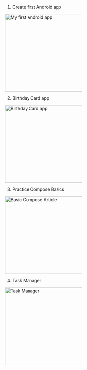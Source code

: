 1. Create first Android app
<img src="https://github.com/korniykom/Android-Basics-with-Compose/assets/81708839/00b35366-b97c-4ffd-a2ee-e71b885c54f9" alt="My first Android app" width="250"/>

2. Birthday Card app
<img src="https://github.com/korniykom/Android-Basics-with-Compose/assets/81708839/457d9840-2d9a-456f-9344-189f8cc74c47" alt="Birthday Card app" width="250"/>

3. Practice Compose Basics
<img src="https://github.com/korniykom/Android-Basics-with-Compose/assets/81708839/32c28651-11fd-4727-bfb3-72758985eaa2" alt="Basic Compose Article" width="250"/>

4. Task Manager

<img src="https://github.com/korniykom/Android-Basics-with-Compose/assets/81708839/9b053c79-daf7-4539-a552-c2e55fbcb357" alt="Task Manager" width="250"/>
